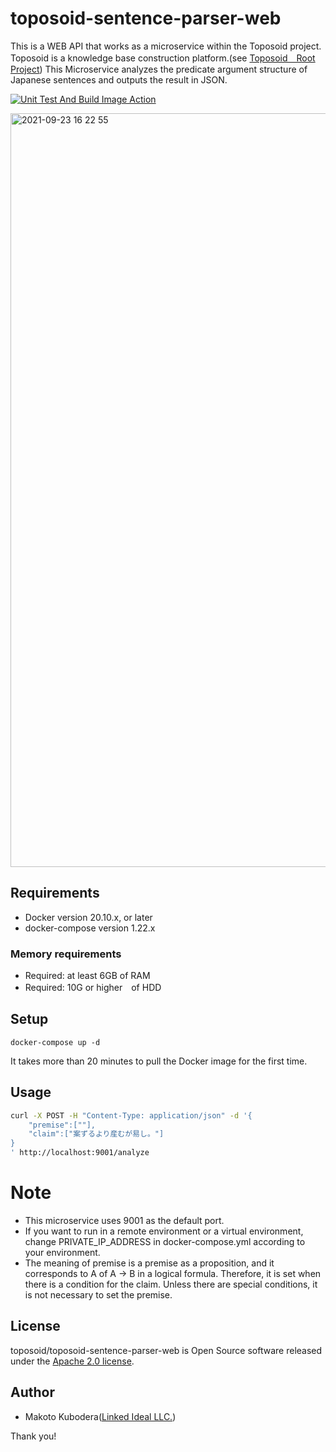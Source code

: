 # toposoid-sentence-parser-web
This is a WEB API that works as a microservice within the Toposoid project.
Toposoid is a knowledge base construction platform.(see [Toposoid　Root Project](https://github.com/toposoid/toposoid.git))
This Microservice analyzes the predicate argument structure of Japanese sentences and outputs the result in JSON.

[![Unit Test And Build Image Action](https://github.com/toposoid/toposoid-sentence-parser-web/actions/workflows/action.yml/badge.svg?branch=main)](https://github.com/toposoid/toposoid-sentence-parser-web/actions/workflows/action.yml)

<img width="1206" alt="2021-09-23 16 22 55" src="https://user-images.githubusercontent.com/82787843/134468879-cffef03c-329c-45b3-b137-8686eb0b6182.png">

## Requirements
* Docker version 20.10.x, or later
* docker-compose version 1.22.x

### Memory requirements
* Required: at least 6GB of RAM
* Required: 10G or higher　of HDD

## Setup
```bssh
docker-compose up -d
```
It takes more than 20 minutes to pull the Docker image for the first time.

## Usage
```bash
curl -X POST -H "Content-Type: application/json" -d '{
    "premise":[""], 
    "claim":["案ずるより産むが易し。"]
}
' http://localhost:9001/analyze
```

# Note
* This microservice uses 9001 as the default port.
* If you want to run in a remote environment or a virtual environment, change PRIVATE_IP_ADDRESS in docker-compose.yml according to your environment.
* The meaning of premise is a premise as a proposition, and it corresponds to A of A → B in a logical formula. Therefore, it is set when there is a condition for the claim. Unless there are special conditions, it is not necessary to set the premise.

## License
toposoid/toposoid-sentence-parser-web is Open Source software released under the [Apache 2.0 license](https://www.apache.org/licenses/LICENSE-2.0.html).

## Author
* Makoto Kubodera([Linked Ideal LLC.](https://linked-ideal.com/))

Thank you!
